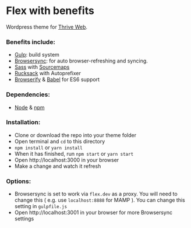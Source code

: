 # Flex with benefits
Wordpress theme for [Thrive Web](http://thriveweb.com.au).

### Benefits include:

- [Gulp](http://gulpjs.com/): build system
- [Browsersync](http://browsersync.io/): for auto browser-refreshing and syncing.
- [Sass](http://sass-lang.com/) with [Sourcemaps](https://github.com/floridoo/gulp-sourcemaps)
- [Rucksack](http://simplaio.github.io/rucksack/) with Autoprefixer
- [Browserify](http://browserify.org/) & [Babel](http://babeljs.io/) for ES6 support

### Dependencies:

- [Node](https://nodejs.org/en/) & [npm](https://docs.npmjs.com/getting-started/installing-node)

### Installation:

- Clone or download the repo into your theme folder
- Open terminal and `cd` to this directory
- `npm install` or `yarn install`
- When it has finished, run `npm start` or `yarn start`
- Open http://localhost:3000 in your browser
- Make a change and watch it refresh

### Options:

- Browsersync is set to work via `flex.dev` as a proxy. You will need to change this ( e.g. use `localhost:8888` for MAMP ). You can change this setting in `gulpfile.js`
- Open http://localhost:3001 in your browser for more Browsersync settings
